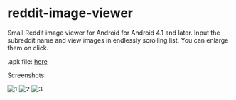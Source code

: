 # reddit-image-viewer

Small Reddit image viewer for Android for Android 4.1 and later. Input the subreddit name and view images in endlessly scrolling list. You can enlarge them on click.

.apk file: [here](redditImageViewer.apk)

Screenshots:

![1](https://user-images.githubusercontent.com/10238236/61402787-47649380-a8ed-11e9-9986-43095455b918.png)
![2](https://user-images.githubusercontent.com/10238236/61402937-a0342c00-a8ed-11e9-8544-8ec89a68708d.png)
![3](https://user-images.githubusercontent.com/10238236/61402985-bcd06400-a8ed-11e9-8e3d-16a9bff2536b.png)
